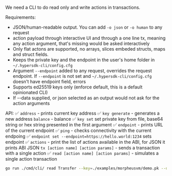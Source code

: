 We need a CLI to do read only and write actions in transactions. 

Requirements:
- JSON/human-readable output. You can add `-o json` or `-o human` to any request
- action payload through interactive UI and through a one line tx, meaning any action argument, that's missing would be asked interactively
- Only flat actons are supported, no arrays, slices embeded structs, maps and struct fields.
- Keeps the private key and the endpoint in the user's home folder in `~/.hypersdk-cli/config.cfg`
- Argument `--endpoint` added to any request, overrides the request endpoint. If `--endpoint` is not set and `~/.hypersdk-cli/config.cfg` doesn't have endpoint field, errors
- Supports ed25519 keys only (enforce default, this is a default opinionated CLI)
- If --data supplied, or json selected as an output would not ask for the action arguments

API:
✅ `address` - prints current key address
✅ `key generate` - generates a new address
`balance` - balance
✅ `key set` set private key from file, base64 string or hex string presented in the first argument
✅ `endpoint` - prints URL of the current endpoint
✅ `ping` - checks connectivity with the current endpoing
✅ `endpoint set --endpoint=https://hello.world:1234` sets endpoint
✅ `actions` - print the list of actions available in the ABI, for JSON it prints ABI JSON
`tx [action name] [action params]` - sends a transaction with a single action
✅ `read [action name] [action params]` - simulates a single action transaction


```bash
go run ./cmd/cli/ read Transfer --key=./examples/morpheusvm/demo.pk --data to=0x000000000000000000000000000000000000000000000000000000000000000000,value=12 
```
